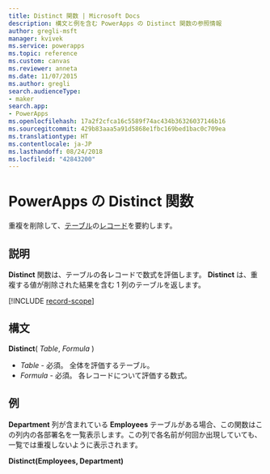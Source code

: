 ```yaml
---
title: Distinct 関数 | Microsoft Docs
description: 構文と例を含む PowerApps の Distinct 関数の参照情報
author: gregli-msft
manager: kvivek
ms.service: powerapps
ms.topic: reference
ms.custom: canvas
ms.reviewer: anneta
ms.date: 11/07/2015
ms.author: gregli
search.audienceType:
- maker
search.app:
- PowerApps
ms.openlocfilehash: 17a2f2cfca16c5589f74ac434b36326037146b16
ms.sourcegitcommit: 429b83aaa5a91d5868e1fbc169bed1bac0c709ea
ms.translationtype: HT
ms.contentlocale: ja-JP
ms.lasthandoff: 08/24/2018
ms.locfileid: "42843200"
---
```

# <a name="distinct-function-in-powerapps"></a>PowerApps の Distinct 関数
重複を削除して、[テーブル](../working-with-tables.md)の[レコード](../working-with-tables.md#records)を要約します。

## <a name="description"></a>説明
**Distinct** 関数は、テーブルの各レコードで数式を評価します。 **Distinct** は、重複する値が削除された結果を含む 1 列のテーブルを返します。  

[!INCLUDE [record-scope](../../../includes/record-scope.md)]

## <a name="syntax"></a>構文
**Distinct**( *Table*, *Formula* )

* *Table* - 必須。  全体を評価するテーブル。
* *Formula* - 必須。  各レコードについて評価する数式。

## <a name="example"></a>例
**Department** 列が含まれている **Employees** テーブルがある場合、この関数はこの列内の各部署名を一覧表示します。この列で各名前が何回か出現していても、一覧では重複しないように表示されます。

**Distinct(Employees, Department)**

